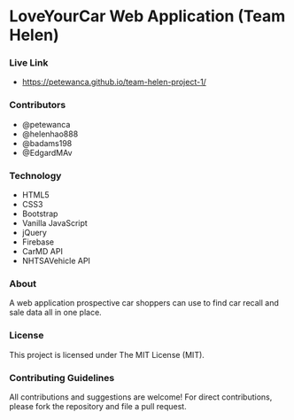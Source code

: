 # LoveYourCar Web Application (Team Helen)

### Live Link
 - https://petewanca.github.io/team-helen-project-1/
 
### Contributors
 - @petewanca
 - @helenhao888
 - @badams198
 - @EdgardMAv
 
### Technology
  - HTML5
  - CSS3
  - Bootstrap
  - Vanilla JavaScript
  - jQuery
  - Firebase
  - CarMD API
  - NHTSAVehicle API

### About
A web application prospective car shoppers can use to find car recall and sale data all in one place.

### License
This project is licensed under The MIT License (MIT).

### Contributing Guidelines
All contributions and suggestions are welcome! For direct contributions, please fork the repository and file a pull request.



